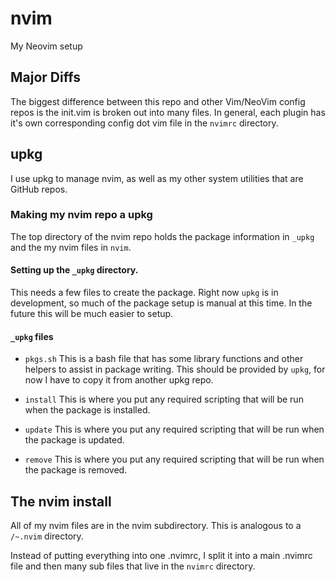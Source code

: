 nvim
====

My Neovim setup

## Major Diffs
The biggest difference between this repo and other Vim/NeoVim config repos
is the init.vim is broken out into many files. In general, each plugin has it's
own corresponding config dot vim file in the `nvimrc` directory.

## upkg

I use upkg to manage nvim, as well as my other system utilities that are GitHub repos.

### Making my nvim repo a upkg

The top directory of the nvim repo holds the package information in `_upkg` and the my nvim
files in `nvim`.

#### Setting up the `_upkg` directory.

This needs a few files to create the package. Right now `upkg` is in development, so much of the package setup is manual at this time. In the future this will be much easier to setup.

#### `_upkg` files

* `pkgs.sh` This is a bash file that has some library functions and other helpers to
assist in package writing. This should be provided by `upkg`, for now I have to copy it from
another upkg repo.

* `install` This is where you put any required scripting that will be run when the package is installed.
* `update` This is where you put any required scripting that will be run when the package is
updated.
* `remove` This is where you put any required scripting that will be run when the package is
removed.

## The nvim install

All of my nvim files are in the nvim subdirectory. This is analogous to a `/~.nvim` directory.

Instead of putting everything into one .nvimrc, I split it into a main .nvimrc file and then many sub files that live in the `nvimrc` directory.
